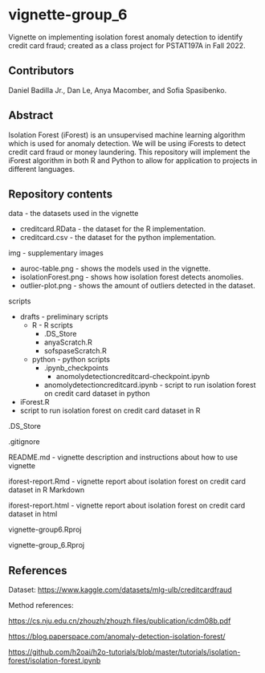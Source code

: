 # vignette-group_6

Vignette on implementing isolation forest anomaly detection to identify credit card fraud; created as a class project for PSTAT197A in Fall 2022.

## Contributors
Daniel Badilla Jr., Dan Le, Anya Macomber, and Sofia Spasibenko.

## Abstract
Isolation Forest (iForest) is an unsupervised machine learning algorithm which is used for anomaly detection. We will be using iForests to detect credit card fraud or money laundering. This repository will implement the iForest algorithm in both R and Python to allow for application to projects in different languages. 

## Repository contents
data - the datasets used in the vignette 
  * creditcard.RData - the dataset for the R implementation.
  * creditcard.csv - the dataset for the python implementation.
  
img - supplementary images
  * auroc-table.png - shows the models used in the vignette.
  * isolationForest.png - shows how isolation forest detects anomolies.
  * outlier-plot.png - shows the amount of outliers detected in the dataset.
  
scripts
  * drafts - preliminary scripts
    * R - R scripts
      * .DS_Store
      * anyaScratch.R
      * sofspaseScratch.R
    * python - python scripts
      * .ipynb_checkpoints
        * anomolydetectioncreditcard-checkpoint.ipynb
      * anomolydetectioncreditcard.ipynb - script to run isolation forest on credit card dataset in python
  * iForest.R
   * script to run isolation forest on credit card dataset in R
      
.DS_Store

.gitignore

README.md - vignette description and instructions about how to use vignette 

iforest-report.Rmd - vignette report about isolation forest on credit card dataset in R Markdown

iforest-report.html - vignette report about isolation forest on credit card dataset in html

vignette-group6.Rproj

vignette-group_6.Rproj
   
  
    


## References
Dataset: https://www.kaggle.com/datasets/mlg-ulb/creditcardfraud

Method references:

https://cs.nju.edu.cn/zhouzh/zhouzh.files/publication/icdm08b.pdf	

https://blog.paperspace.com/anomaly-detection-isolation-forest/

https://github.com/h2oai/h2o-tutorials/blob/master/tutorials/isolation-forest/isolation-forest.ipynb
